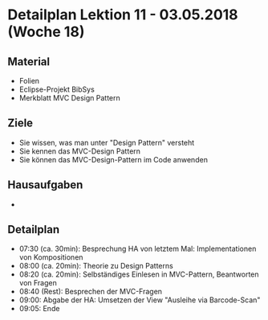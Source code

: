Detailplan Lektion 11 - 03.05.2018 (Woche 18)
===========================================

Material
--------
* Folien
* Eclipse-Projekt BibSys
* Merkblatt MVC Design Pattern


Ziele
-----
* Sie wissen, was man unter "Design Pattern" versteht
* Sie kennen das MVC-Design Pattern
* Sie können das MVC-Design-Pattern im Code anwenden

Hausaufgaben
---------------

*


Detailplan
----------

* 07:30 (ca. 30min): Besprechung HA von letztem Mal: Implementationen von Kompositionen
* 08:00 (ca. 20min): Theorie zu Design Patterns
* 08:20 (ca. 20min): Selbständiges Einlesen in MVC-Pattern, Beantworten von Fragen
* 08:40 (Rest): Besprechen der MVC-Fragen
* 09:00: Abgabe der HA: Umsetzen der View "Ausleihe via Barcode-Scan"
* 09:05: Ende
